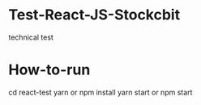 # Test-React-JS-Stockcbit
technical test

# How-to-run
cd react-test
yarn or npm install
yarn start or npm start
